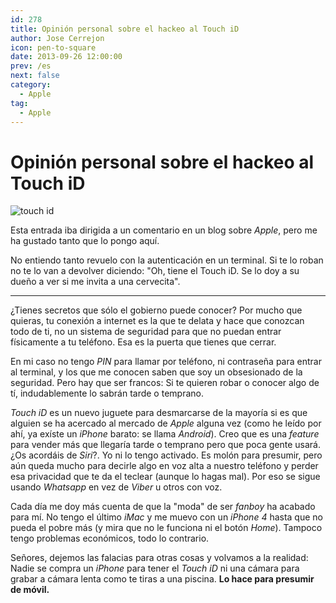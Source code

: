 ```yaml
---
id: 278
title: Opinión personal sobre el hackeo al Touch iD
author: Jose Cerrejon
icon: pen-to-square
date: 2013-09-26 12:00:00
prev: /es
next: false
category:
  - Apple
tag:
  - Apple
---
```


# Opinión personal sobre el hackeo al Touch iD

![touch id](/images/2013/09/touchid.jpg)

Esta entrada iba dirigida a un comentario en un blog sobre *Apple*, pero me ha gustado tanto que lo pongo aquí.

No entiendo tanto revuelo con la autenticación en un terminal. Si te lo roban no te lo van a devolver diciendo: "Oh, tiene el Touch iD. Se lo doy a su dueño a ver si me invita a una cervecita".

- - -
¿Tienes secretos que sólo el gobierno puede conocer? Por mucho que quieras, tu conexión a internet es la que te delata y hace que conozcan todo de ti, no un sistema de seguridad para que no puedan entrar físicamente a tu teléfono. Esa es la puerta que tienes que cerrar.

En mi caso no tengo *PIN* para llamar por teléfono, ni contraseña para entrar al terminal, y los que me conocen saben que soy un obsesionado de la seguridad. Pero hay que ser francos: Si te quieren robar o conocer algo de tí, indudablemente lo sabrán tarde o temprano.

*Touch iD* es un nuevo juguete para desmarcarse de la mayoría si es que alguien se ha acercado al mercado de *Apple* alguna vez (como he leído por ahí, ya exíste un *iPhone* barato: se llama *Android*). Creo que es una *feature* para vender más que llegaría tarde o temprano pero que poca gente usará. ¿Os acordáis de *Siri*?. Yo ni lo tengo activado. Es molón para presumir, pero aún queda mucho para decirle algo en voz alta a nuestro teléfono y perder esa privacidad que te da el teclear (aunque lo hagas mal). Por eso se sigue usando *Whatsapp* en vez de *Viber* u otros con voz.

Cada día me doy más cuenta de que la "moda" de ser *fanboy* ha acabado para mí. No tengo el último *iMac* y me muevo con un *iPhone 4* hasta que no pueda el pobre más (y mira que no le funciona ni el botón *Home*). Tampoco tengo problemas económicos, todo lo contrario.

Señores, dejemos las falacias para otras cosas y volvamos a la realidad: Nadie se compra un *iPhone* para tener el *Touch iD* ni una cámara para grabar a cámara lenta como te tiras a una piscina. **Lo hace para presumir de móvil.**